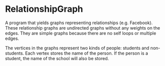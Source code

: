 # RelationshipGraph
A program that yields graphs representing relationships (e.g. Facebook).
These relationship graphs are undirected graphs without any weights on the edges. They are simple graphs because there are no self loops or multiple edges. 

The vertices in the graphs represent two kinds of people: students and non-students. Each vertex stores the name of the person. If the person is a student, the name of the school will also be stored.
